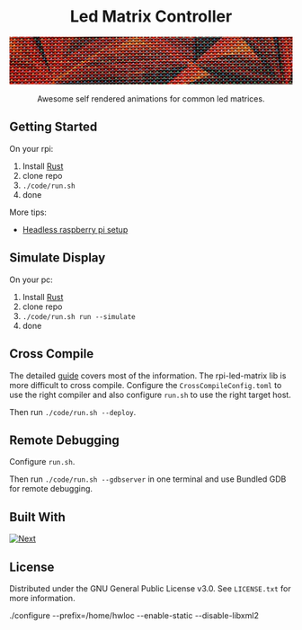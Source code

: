 <!-- PROJECT HEADER -->
<div align="center">
  <h1 align="center">Led Matrix Controller</h1>
  <img src="images/ledMatrix.jpg" alt="Led Matrix Banner">
  <p align="center">
    Awesome self rendered animations for common led matrices.
  </p>
</div>

## Getting Started

On your rpi:
1. Install [Rust][Rust-installation-guide]
2. clone repo
3. ```./code/run.sh```
4. done

More tips:
- [Headless raspberry pi setup][Headless-rpi-setup]

## Simulate Display

On your pc:
1. Install [Rust][Rust-installation-guide]
2. clone repo
3. ```./code/run.sh run --simulate```
4. done

## Cross Compile

The detailed [guide][Rust-cross-compile] covers most of the information.
The rpi-led-matrix lib is more difficult to cross compile.
Configure the ```CrossCompileConfig.toml``` to use the right compiler
and also configure ```run.sh``` to use the right target host.

Then run
```./code/run.sh --deploy```.

## Remote Debugging

Configure ```run.sh```.

Then run ```./code/run.sh --gdbserver``` in one terminal
and use Bundled GDB for remote debugging.

## Built With
[![Next][Rust]][Rust-url]

## License
Distributed under the GNU General Public License v3.0. See `LICENSE.txt` for more information.


<!-- MARKDOWN LINKS & IMAGES
Banner: https://torange.biz/photofxnew/207/HD/polygonal-red-metal-texture-led-207754.jpg
-->
[Rust]: https://img.shields.io/badge/rust-000000?style=for-the-badge&logo=rust&logoColor=white
[Rust-url]: https://www.rust-lang.org/
[Headless-rpi-setup]: https://www.tomshardware.com/reviews/raspberry-pi-headless-setup-how-to,6028.html
[Rust-installation-guide]: https://www.rust-lang.org/tools/install
[Rust-cross-compile]: https://github.com/japaric/rust-cross/blob/master/README.md

./configure --prefix=/home/hwloc --enable-static --disable-libxml2
